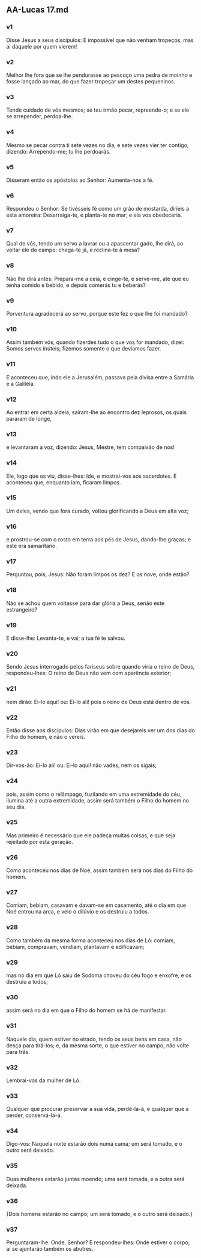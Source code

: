 ## AA-Lucas 17.md
### v1
 Disse Jesus a seus discípulos: É impossível que não venham tropeços, mas ai daquele por quem vierem!
### v2
 Melhor lhe fora que se lhe pendurasse ao pescoço uma pedra de moinho e fosse lançado ao mar, do que fazer tropeçar um destes pequeninos.
### v3
 Tende cuidado de vós mesmos; se teu irmão pecar, repreende-o; e se ele se arrepender, perdoa-lhe.
### v4
 Mesmo se pecar contra ti sete vezes no dia, e sete vezes vier ter contigo, dizendo: Arrependo-me; tu lhe perdoarás.
### v5
 Disseram então os apóstolos ao Senhor: Aumenta-nos a fé.
### v6
 Respondeu o Senhor: Se tivésseis fé como um grão de mostarda, diríeis a esta amoreira: Desarraiga-te, e planta-te no mar; e ela vos obedeceria.
### v7
 Qual de vós, tendo um servo a lavrar ou a apascentar gado, lhe dirá, ao voltar ele do campo: chega-te já, e reclina-te à mesa?
### v8
 Não lhe dirá antes: Prepara-me a ceia, e cinge-te, e serve-me, até que eu tenha comido e bebido, e depois comerás tu e beberás?
### v9
 Porventura agradecerá ao servo, porque este fez o que lhe foi mandado?
### v10
 Assim também vós, quando fizerdes tudo o que vos for mandado, dizei: Somos servos inúteis; fizemos somente o que devíamos fazer.
### v11
 E aconteceu que, indo ele a Jerusalém, passava pela divisa entre a Samária e a Galiléia.
### v12
 Ao entrar em certa aldeia, saíram-lhe ao encontro dez leprosos, os quais pararam de longe,
### v13
 e levantaram a voz, dizendo: Jesus, Mestre, tem compaixão de nós!
### v14
 Ele, logo que os viu, disse-lhes: Ide, e mostrai-vos aos sacerdotes. E aconteceu que, enquanto iam, ficaram limpos.
### v15
 Um deles, vendo que fora curado, voltou glorificando a Deus em alta voz;
### v16
 e prostrou-se com o rosto em terra aos pés de Jesus, dando-lhe graças; e este era samaritano.
### v17
 Perguntou, pois, Jesus: Não foram limpos os dez? E os nove, onde estão?
### v18
 Não se achou quem voltasse para dar glória a Deus, senão este estrangeiro?
### v19
 E disse-lhe: Levanta-te, e vai; a tua fé te salvou.
### v20
 Sendo Jesus interrogado pelos fariseus sobre quando viria o reino de Deus, respondeu-lhes: O reino de Deus não vem com aparência exterior;
### v21
 nem dirão: Ei-lo aqui! ou: Ei-lo ali! pois o reino de Deus está dentro de vós.
### v22
 Então disse aos discípulos: Dias virão em que desejareis ver um dos dias do Filho do homem, e não o vereis.
### v23
 Dir-vos-ão: Ei-lo ali! ou: Ei-lo aqui! não vades, nem os sigais;
### v24
 pois, assim como o relâmpago, fuzilando em uma extremidade do céu, ilumina até a outra extremidade, assim será também o Filho do homem no seu dia.
### v25
 Mas primeiro é necessário que ele padeça muitas coisas, e que seja rejeitado por esta geração.
### v26
 Como aconteceu nos dias de Noé, assim também será nos dias do Filho do homem.
### v27
 Comiam, bebiam, casavam e davam-se em casamento, até o dia em que Noé entrou na arca, e veio o dilúvio e os destruiu a todos.
### v28
 Como também da mesma forma aconteceu nos dias de Ló: comiam, bebiam, compravam, vendiam, plantavam e edificavam;
### v29
 mas no dia em que Ló saiu de Sodoma choveu do céu fogo e enxofre, e os destruiu a todos;
### v30
 assim será no dia em que o Filho do homem se há de manifestar.
### v31
 Naquele dia, quem estiver no eirado, tendo os seus bens em casa, não desça para tirá-los; e, da mesma sorte, o que estiver no campo, não volte para trás.
### v32
 Lembrai-vos da mulher de Ló.
### v33
 Qualquer que procurar preservar a sua vida, perdê-la-á, e qualquer que a perder, conservá-la-á.
### v34
 Digo-vos: Naquela noite estarão dois numa cama; um será tomado, e o outro será deixado.
### v35
 Duas mulheres estarão juntas moendo; uma será tomada, e a outra será deixada.
### v36
 {Dois homens estarão no campo; um será tomado, e o outro será deixado.}
### v37
 Perguntaram-lhe: Onde, Senhor? E respondeu-lhes: Onde estiver o corpo, aí se ajuntarão também os abutres.
